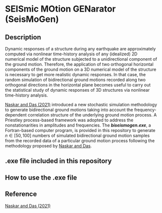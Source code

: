 # SEISmic MOtion GENarator (SeisMoGen)

## Description
Dynamic responses of a structure during any earthquake are approximately computed via nonlinear time-history analysis of any (idealized) 2D numerical model of the structure subjected to a unidirectional component of the ground motion. Therefore, the application of two orthogonal horizontal components of the ground motion on a 3D numerical model of the structure is necessary to get more realistic dynamic responses. In that case, the random simulation of bidirectional ground motions recorded along two orthogonal directions in the horizontal plane becomes useful to carry out the statistical study of dynamic responses of 3D structures via nonlinear time-history analysis. 

<a href="https://doi.org/10.1002/eqe.3537">Naskar and Das (2021)</a> introduced a new stochastic simulation methodology to generate bidirectional ground motions taking into account the frequency-dependent correlation structure of the underlying ground motion process. A Priestley process-based framework was adopted to address the nonstationarities in amplitudes and frequencies. The ***biseismogen.exe***, a Fortran-based computer program, is provided in this repository to generate $n\in[50,100]$ numbers of simulated bidirectional ground motion samples from the recorded data of a particular ground motion process following the methodology proposed by <a href="https://doi.org/10.1002/eqe.3537">Naskar and Das</a>.

## .exe file included in this repository

## How to use the .exe file

## Reference
<a href="https://doi.org/10.1002/eqe.3537">Naskar and Das (2021)</a>
